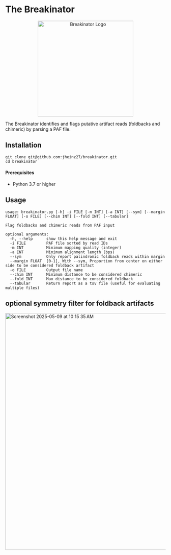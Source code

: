 # The Breakinator
<div style="text-align: center;">
  <img src="https://github.com/user-attachments/assets/447a923e-c4d1-4331-8a81-130f48144ca0" alt="Breakinator Logo" width="300"/>
</div>

The Breakinator identifies and flags putative artifact reads (foldbacks and chimeric) by parsing a PAF file.

## Installation

```
git clone git@github.com:jheinz27/breakinator.git
cd breakinator
```

#### Prerequisites

- Python 3.7 or higher  


## Usage
```
usage: breakinator.py [-h] -i FILE [-m INT] [-a INT] [--sym] [--margin FLOAT] [-o FILE] [--chim INT] [--fold INT] [--tabular]

Flag foldbacks and chimeric reads from PAF input

optional arguments:
  -h, --help      show this help message and exit
  -i FILE         PAF file sorted by read IDs
  -m INT          Minimum mapping quality (integer)
  -a INT          Minimum alignment length (bps)
  --sym           Only report palindromic foldback reads within margin
  --margin FLOAT  [0-1], With --sym, Proportion from center on either side to be considered foldback artifact
  -o FILE         Output file name
  --chim INT      Minimum distance to be considered chimeric
  --fold INT      Max distance to be considered foldback
  --tabular       Return report as a tsv file (useful for evaluating multiple files)
```


## optional symmetry filter for foldback artifacts
<img width="742" alt="Screenshot 2025-05-09 at 10 15 35 AM" src="https://github.com/user-attachments/assets/c66855bb-5fbd-4143-a884-9bd200a4395f" />


